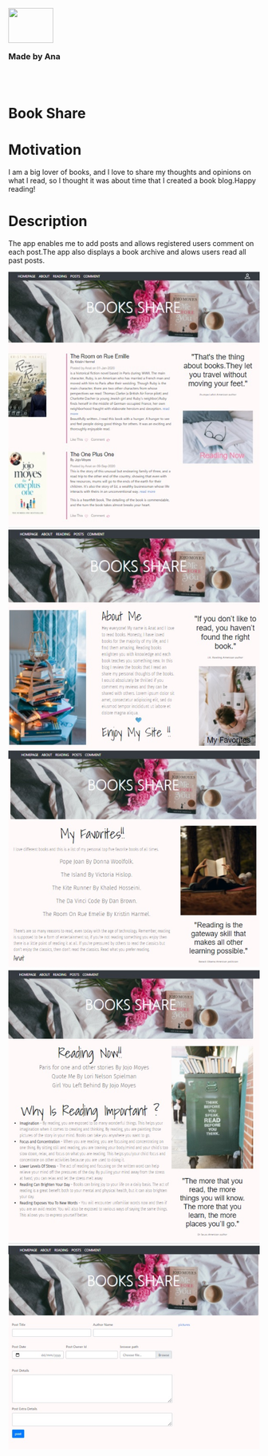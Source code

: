 <p "text-align:left">
   <img style="display:inline" src="https://img.icons8.com/office/80/000000/api.png"/ height="70" width=90 >
<h3 style="display:inline">Made by Ana</h3>
<p>

<br>
<br>

# Book Share


  
# Motivation
  
I am a big lover of books, and I love to share my thoughts and opinions on what I read, so I thought it was about time that I created a book blog.Happy reading!
  
# Description

The app enables me to add posts and allows registered users comment on each post.The app also displays a book archive and alows users read all past posts.
  
![Image](main.jpg)
![Image](about.jpg)
![Image](favorites.jpg)
![Image](reading.jpg)
![Image](post.jpg)

